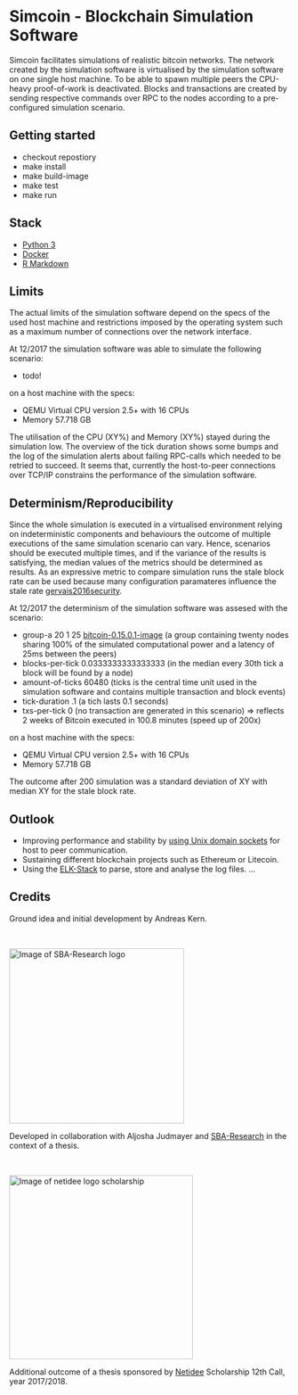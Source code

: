 # Simcoin - Blockchain Simulation Software
Simcoin facilitates simulations of realistic bitcoin networks. The network created by the simulation software is virtualised by the simulation software on one single host machine. To be able to spawn multiple peers the CPU-heavy proof-of-work is deactivated. Blocks and transactions are created by sending respective commands over RPC to the nodes according to a pre-configured simulation scenario.

## Getting started
* checkout repostiory
* make install
* make build-image
* make test
* make run

## Stack
* [Python 3](https://www.python.org/)
* [Docker](https://www.docker.com/)
* [R Markdown](http://rmarkdown.rstudio.com/)

## Limits
The actual limits of the simulation software depend on the specs of the used host machine and restrictions imposed by the operating system such as a maximum number of connections over the network interface.

At 12/2017 the simulation software was able to simulate the following scenario:
* todo!

on a host machine with the specs:
* QEMU Virtual CPU version 2.5+ with 16 CPUs
* Memory 57.718 GB

The utilisation of the CPU (XY%) and Memory (XY%) stayed during the simulation low. The overview of the tick duration shows some bumps and the log of the simulation alerts about failing RPC-calls which needed to be retried to succeed. It seems that, currently the host-to-peer connections over TCP/IP constrains the performance of the simulation software.

## Determinism/Reproducibility
Since the whole simulation is executed in a virtualised environment relying on indeterministic components and behaviours the outcome of multiple executions of the same simulation scenario can vary. Hence, scenarios should be executed multiple times, and if the variance of the results is satisfying, the median values of the metrics should be determined as results. As an expressive metric to compare simulation runs the stale block rate can be used because many configuration paramateres influence the stale rate [gervais2016security](https://eprint.iacr.org/2016/555.pdf).

At 12/2017 the determinism of the simulation software was assesed with the scenario:
* group-a 20 1 25 [bitcoin-0.15.0.1-image](https://github.com/simonmulser/bitcoin/releases/tag/simcoin) (a group containing twenty nodes sharing 100% of the simulated computational power and a latency of 25ms between the peers)
* blocks-per-tick 0.0333333333333333 (in the median every 30th tick a block will be found by a node)
* amount-of-ticks 60480 (ticks is the central time unit used in the simulation software and contains multiple transaction and block events)
* tick-duration .1 (a tich lasts 0.1 seconds)
* txs-per-tick 0 (no transaction are generated in this scenario)
=> reflects 2 weeks of Bitcoin executed in 100.8 minutes (speed up of 200x)

on a host machine with the specs:
* QEMU Virtual CPU version 2.5+ with 16 CPUs
* Memory 57.718 GB

The outcome after 200 simulation was a standard deviation of XY with median XY for the stale block rate.

## Outlook
* Improving performance and stability by [using Unix domain sockets](https://github.com/bitcoin/bitcoin/pull/9979) for host to peer communication. 
* Sustaining different blockchain projects such as Ethereum or Litecoin.
* Using the [ELK-Stack](https://www.elastic.co/products) to parse, store and analyse the log files.
...

## Credits
Ground idea and initial development by Andreas Kern.

&nbsp;

<img src="https://github.com/simonmulser/simcoin/blob/master/graphics/sba_logo.jpg" alt="Image of SBA-Research logo" style="width: 314px;"/>

Developed in collaboration with Aljosha Judmayer and [SBA-Research](https://www.sba-research.org/) in the context of a thesis.

&nbsp;

<img src="https://github.com/simonmulser/simcoin/blob/master/graphics/netidee_logo_scholarship.jpg" alt="Image of netidee logo scholarship" style="width: 330px;"/>

Additional outcome of a thesis sponsored by [Netidee](https://www.netidee.at/) Scholarship 12th Call, year 2017/2018.
